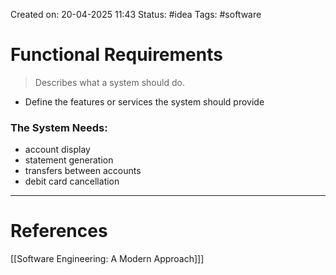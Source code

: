 Created on: 20-04-2025 11:43
Status: #idea
Tags: #software 
# Functional Requirements
>Describes what a system should do.

- Define the features or services the system should provide

### The System Needs:
- account display
- statement generation
- transfers between accounts
- debit card cancellation

-----------------
# References
[[Software Engineering:  A Modern Approach]]]